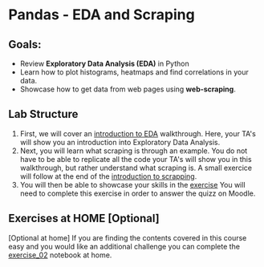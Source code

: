# Pandas - EDA and Scraping

## Goals:

- Review **Exploratory Data Analysis (EDA)** in Python
- Learn how to plot histograms, heatmaps and find correlations in your data.
- Showcase how to get data from web pages using **web-scraping**.

## Lab Structure
1. First, we will cover an [introduction to EDA](https://github.com/michalis0/Business-Intelligence-and-Analytics/blob/836a01f27c5c83cd288e273cc6d9e2f67943b6fa/labs/03%20-%20Pandas%20and%20Data%20Cleaning/Walkthrough/Introduction_to_EDA2024.ipynb) walkthrough. Here, your TA's will show you an introduction into Exploratory Data Analysis.
2. Next, you will learn what scraping is through an example. You do not have to be able to replicate all the code your TA's will show you in this walkthrough, but rather understand what scraping is. A small exercice will follow at the end of the [introduction to scrapping](https://github.com/michalis0/Business-Intelligence-and-Analytics/blob/836a01f27c5c83cd288e273cc6d9e2f67943b6fa/labs/03%20-%20Pandas%20and%20Data%20Cleaning/Walkthrough/Walkthrough_03_Scraping_2024.ipynbwalkthrough).
3. You will then be able to showcase your skills in the [exercise](https://github.com/michalis0/Business-Intelligence-and-Analytics/blob/836a01f27c5c83cd288e273cc6d9e2f67943b6fa/labs/03%20-%20Pandas%20and%20Data%20Cleaning/Walkthrough/Walkthrough_03_Scraping_2024.ipynb) You will need to complete this exercise in order to answer the quizz on Moodle.


## Exercises at HOME [Optional]
[Optional at home] If you are finding the contents covered in this course easy and you would like an additional challenge you can complete the [exercise_02](https://github.com/michalis0/Business-Intelligence-and-Analytics/blob/836a01f27c5c83cd288e273cc6d9e2f67943b6fa/labs/03%20-%20Pandas%20and%20Data%20Cleaning/Exercises/exercise_02.ipynb) notebook at home.
